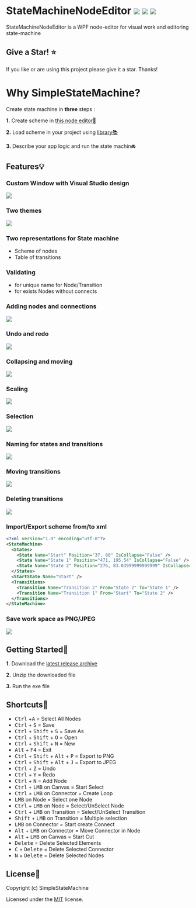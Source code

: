 


# StateMachineNodeEditor [![](https://img.shields.io/github/v/release/SimpleStateMachine/SimpleStateMachineNodeEditor)](https://github.com/SimpleStateMachine/SimpleStateMachineNodeEditor/releases) [![](https://img.shields.io/github/stars/SimpleStateMachine/SimpleStateMachineNodeEditor)](https://github.com/SimpleStateMachine/SimpleStateMachineNodeEditor) [![](https://img.shields.io/github/license/SimpleStateMachine/SimpleStateMachineNodeEditor)](https://github.com/SimpleStateMachine/SimpleStateMachineNodeEditor)
 StateMachineNodeEditor is a WPF node-editor for visual work and editoring  state-machine
 
  ## Give a Star! :star:
If you like or are using this project please give it a star. Thanks!

 # Why SimpleStateMachine?
 Create state machine in **three** steps :
 
 **1.** Create scheme in  [this node editor🔗](https://github.com/SimpleStateMachine/SimpleStateMachineNodeEditor)

**2.** Load scheme in your project using [library📚](https://github.com/SimpleStateMachine/SimpleStateMachineLibrary) 

**3.** Describe your app logic and run the state machin🚘

## Features💡
### Custom Window with Visual Studio design
[![](https://github.com/SimpleStateMachine/SimpleStateMachineNodeEditor/blob/gh-pages/img/Custom%20window.jpg)](https://github.com/SimpleStateMachine/SimpleStateMachineNodeEditor)
### Two themes
[![](https://github.com/SimpleStateMachine/SimpleStateMachineNodeEditor/blob/gh-pages/img/Themes.jpg)](https://github.com/SimpleStateMachine/SimpleStateMachineNodeEditor)
### Two representations for State machine
* Scheme of nodes
* Table of transitions

### Validating 
* for unique name for Node/Transition
* for exists Nodes without connects
### Adding nodes and connections
[![](https://github.com/SimpleStateMachine/SimpleStateMachineNodeEditor/blob/gh-pages/img/adding.gif)](https://github.com/SimpleStateMachine/SimpleStateMachineNodeEditor)
### Undo and redo
[![](https://github.com/SimpleStateMachine/SimpleStateMachineNodeEditor/blob/gh-pages/img/undo%20and%20redo.gif)](https://github.com/SimpleStateMachine/SimpleStateMachineNodeEditor)
### Collapsing and  moving
[![](https://github.com/SimpleStateMachine/SimpleStateMachineNodeEditor/blob/gh-pages/img/collapsing%20and%20moving.gif)](https://github.com/SimpleStateMachine/SimpleStateMachineNodeEditor)
### Scaling
[![](https://github.com/SimpleStateMachine/SimpleStateMachineNodeEditor/blob/gh-pages/img/Scaling.gif)](https://github.com/SimpleStateMachine/SimpleStateMachineNodeEditor)
### Selection
[![](https://github.com/SimpleStateMachine/SimpleStateMachineNodeEditor/blob/gh-pages/img/selection.gif)](https://github.com/SimpleStateMachine/SimpleStateMachineNodeEditor)
### Naming for states and transitions
[![](https://github.com/SimpleStateMachine/SimpleStateMachineNodeEditor/blob/gh-pages/img/naming%20for%20states%20and%20transitions.gif)](https://github.com/SimpleStateMachine/SimpleStateMachineNodeEditor)
### Moving transitions
[![](https://github.com/SimpleStateMachine/SimpleStateMachineNodeEditor/blob/gh-pages/img/moving%20transitions.gif)](https://github.com/SimpleStateMachine/SimpleStateMachineNodeEditor)
### Deleting transitions
[![](https://github.com/SimpleStateMachine/SimpleStateMachineNodeEditor/blob/gh-pages/img/deleting%20transitions.gif)](https://github.com/SimpleStateMachine/SimpleStateMachineNodeEditor)
### Import/Export scheme from/to xml
```xml
<?xml version="1.0" encoding="utf-8"?>
<StateMachine>
  <States>
    <State Name="Start" Position="37, 80" IsCollapse="False" />
    <State Name="State 1" Position="471, 195.54" IsCollapse="False" />
    <State Name="State 2" Position="276, 83.03999999999999" IsCollapse="False" />
  </States>
  <StartState Name="Start" />
  <Transitions>
    <Transition Name="Transition 2" From="State 2" To="State 1" />
    <Transition Name="Transition 1" From="Start" To="State 2" />
  </Transitions>
</StateMachine>
```
### Save work space as PNG/JPEG
[![](https://github.com/SimpleStateMachine/SimpleStateMachineNodeEditor/blob/gh-pages/img/jpg.jpg)](https://github.com/SimpleStateMachine/SimpleStateMachineNodeEditor)

## Getting Started📂

 **1.** Download the [latest release archive](https://github.com/SimpleStateMachine/SimpleStateMachineNodeEditor/releases)
 
 **2.** Unzip the downloaded file
 
 **3.** Run the exe file
 

## Shortcuts📎
* <kbd>Ctrl</kbd></kbd> +<kbd>A</kbd> = Select All Nodes
* <kbd>Ctrl</kbd> + <kbd>S</kbd> = Save
* <kbd>Ctrl</kbd> + <kbd>Shift</kbd> + <kbd>S</kbd> = Save As
* <kbd>Ctrl</kbd> + <kbd>Shift</kbd> + <kbd>O</kbd> = Open
* <kbd>Ctrl</kbd> + <kbd>Shift</kbd> + <kbd>N</kbd> = New
* <kbd>Alt</kbd> + <kbd>F4</kbd> = Exit
* <kbd>Ctrl</kbd> + <kbd>Shift</kbd> + <kbd>Alt</kbd> + <kbd>P</kbd> = Export to PNG
* <kbd>Ctrl</kbd> + <kbd>Shift</kbd> + <kbd>Alt</kbd> + <kbd>J</kbd> = Export to JPEG
* <kbd>Ctrl</kbd> + <kbd>Z</kbd> = Undo
* <kbd>Ctrl</kbd> + <kbd>Y</kbd> = Redo
* <kbd>Ctrl</kbd> + <kbd>N</kbd> = Add Node
* <kbd>Ctrl</kbd> + <kbd>LMB</kbd> on Canvas = Start Select
* <kbd>Ctrl</kbd> + <kbd>LMB</kbd> on Connector = Create Loop
* <kbd>LMB</kbd> on Node = Select one Node
* <kbd>Ctrl</kbd> + <kbd>LMB</kbd> on Node = Select/UnSelect Node 
* <kbd>Ctrl</kbd> + <kbd>LMB</kbd> on Transition = Select/UnSelect Transition
* <kbd>Shift</kbd> + <kbd>LMB</kbd> on Transition = Multiple selection
* <kbd>LMB</kbd> on Connector = Start create Connect
* <kbd>Alt</kbd> + <kbd>LMB</kbd> on Connector = Move Connector in Node
* <kbd>Alt</kbd> + <kbd>LMB</kbd> on Canvas = Start Cut
* <kbd>Delete</kbd> = Delete Selected Elements
* <kbd>C</kbd> + <kbd>Delete</kbd> = Delete Selected Connector
* <kbd>N</kbd> + <kbd>Delete</kbd> = Delete Selected Nodes

## License📑

Copyright (c) SimpleStateMachine

Licensed under the [MIT](LICENSE) license.

